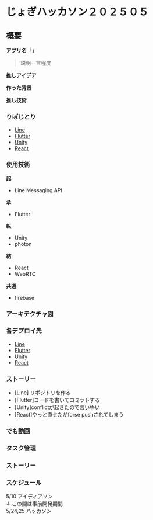 # じょぎハッカソン２０２５０５
## 概要
**アプリ名「」**
> 説明一言程度

**推しアイデア**

**作った背景**


**推し技術**


### りぽじとり
- [Line](https://github.com/NazonoKansatugata/greedme_line)
- [Flutter](https://github.com/NazonoKansatugata/greedme_flutter)
- [Unity](https://github.com/Yanai1005/greendme-unity)
- [React](https://github.com/Yanai1005/greendme-react)

### 使用技術
**起**  
- Line Messaging API

**承**  
- Flutter  

**転**
- Unity
- photon  

**結**
- React
- WebRTC  

**共通**  
- firebase



### アーキテクチャ図

### 各デプロイ先
- [Line](https://lin.ee/cGzNKOc)
- [Flutter](https://greendme-8e44c.web.app/)
- [Unity](https://unity-greendme.web.app/)
- [React](https://greendme-react.web.app/)

### ストーリー
- [Line] リポジトリを作る
- [Flutter]コードを書いてコミットする
- [Unity]conflictが起きたので言い争い
- [React]やっと直せたがforse pushされてしまう
### でも動画

### タスク管理

### ストーリー
### スケジュール
5/10 アイディアソン   
↓ この間は事前開発期間   
5/24,25 ハッカソン   
